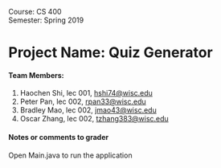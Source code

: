 Course: CS 400<br/>
Semester: Spring 2019<br/>
# Project Name: Quiz Generator
#### Team Members:
1. Haochen Shi, lec 001, hshi74@wisc.edu
2. Peter Pan, lec 002, rpan33@wisc.edu
3. Bradley Mao, lec 002, jmao43@wisc.edu
4. Oscar Zhang, lec 002, tzhang383@wisc.edu

#### Notes or comments to grader
Open Main.java to run the application
